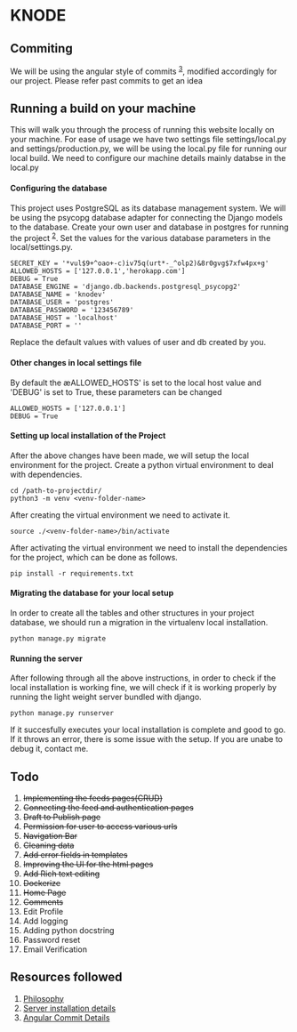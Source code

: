 # KNODE	

## Commiting

We will be using the angular style of commits <sup>[3](https://github.com/angular/angular/blob/master/CONTRIBUTING.md)</sup>, modified accordingly for our project. Please refer past commits to get an idea

## Running a build on your machine

This will walk you through the process of running this website locally on your machine. For ease of usage we have two settings file settings/local.py and settings/production.py, we will be using the local.py file for running our local build. We need to configure our machine details mainly databse in the local.py

#### Configuring the database	

This project uses PostgreSQL as its database management system. We will be using the psycopg database adapter for connecting the Django models to the database. Create your own user and database in postgres for running the project <sup>[2](https://www.digitalocean.com/community/tutorials/how-to-set-up-django-with-postgres-nginx-and-gunicorn-on-ubuntu-18-04)</sup>. Set the values for the various database parameters in the local/settings.py.

```	
SECRET_KEY = '*vul$9+^oao+-c)iv75q(urt*-_^olp2)&8r0gvg$7xfw4px+g'
ALLOWED_HOSTS = ['127.0.0.1','herokapp.com']
DEBUG = True
DATABASE_ENGINE = 'django.db.backends.postgresql_psycopg2'
DATABASE_NAME = 'knodev'
DATABASE_USER = 'postgres'
DATABASE_PASSWORD = '123456789'
DATABASE_HOST = 'localhost'
DATABASE_PORT = ''
```	
Replace the default values with values of user and db created by you.

#### Other changes in local settings file	

By default the æALLOWED_HOSTS' is set to the local host value and 'DEBUG' is set to True, these parameters can be changed

```	
ALLOWED_HOSTS = ['127.0.0.1']	
DEBUG = True	
```	

#### Setting up local installation of the Project	
 After the above changes have been made, we will setup the local environment for the project. Create a python virtual environment to deal with dependencies. 	

 ```	
 cd /path-to-projectdir/	
 python3 -m venv <venv-folder-name>	
 ```	
After creating the virtual environment we need to activate it.	

```	
source ./<venv-folder-name>/bin/activate	
```	
After activating the virtual environment we need to install the dependencies for the project, which can be done as follows.	
```	
pip install -r requirements.txt	
```	
#### Migrating the database for your local setup	
In order to create all the tables and other structures in your project database, we should run a migration in the virtualenv local installation.	

```	
python manage.py migrate	
```	
#### Running the server	
After following through all the above instructions, in order to check if the local installation is working fine, we will check if it is working properly by running the light weight server bundled with django.	

```	
python manage.py runserver	
```	
If it succesfully executes your local installation is complete and good to go. If it throws an error, there is some issue with the setup. If you are unabe to debug it, contact me.	

## Todo

1. <del>Implementing the feeds pages(CRUD)</del>  
2. <del> Connecting the feed and authentication pages</del>  
3. <del>Draft to Publish page</del>   
4. <del>Permission for user to access various urls</del>  
5. <del>Navigation Bar</del>  
6. <del>Cleaning data</del>  
7. <del>Add error fields in templates</del>  
8. <del>Improving the UI for the html pages</del>  
9. <del>Add Rich text editing</del>
10. <del>Dockerize</del>  
11. <del>Home Page</del>    
12. <del>Comments</del>  
13. Edit Profile  
14. Add logging  
13. Adding python docstring  
16. Password reset  
17. Email Verification  


## Resources followed	

1. [Philosophy](https://www.b-list.org/weblog/2008/mar/15/slides/)  	
2. [Server installation details](https://www.digitalocean.com/community/tutorials/how-to-set-up-django-with-postgres-nginx-and-gunicorn-on-ubuntu-18-04)  	
3. [Angular Commit Details](https://github.com/angular/angular/blob/master/CONTRIBUTING.md)  